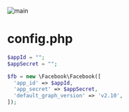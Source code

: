 
![main](https://img5.pic.in.th/file/secure-sv1/Screenshot_25670908_164524.jpg)
# config.php
``` php
$appId = "";
$appSecret = "";

$fb = new \Facebook\Facebook([
  'app_id' => $appId,
  'app_secret' => $appSecret,
  'default_graph_version' => 'v2.10',
]);
```
